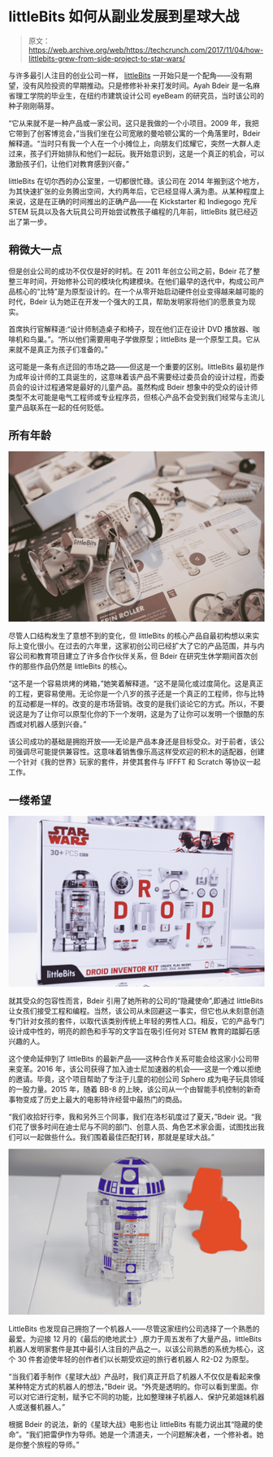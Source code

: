# littleBits 如何从副业发展到星球大战

> 原文：<https://web.archive.org/web/https://techcrunch.com/2017/11/04/how-littlebits-grew-from-side-project-to-star-wars/>

与许多最引人注目的创业公司一样， [littleBits](https://web.archive.org/web/20230323204543/https://techcrunch.com/tag/littlebits/) 一开始只是一个配角——没有期望，没有风险投资的早期推动。只是修修补补来打发时间。Ayah Bdeir 是一名麻省理工学院的毕业生，在纽约市建筑设计公司 eyeBeam 的研究员，当时该公司的种子刚刚萌芽。

“它从来就不是一种产品或一家公司。这只是我做的一个小项目。2009 年，我把它带到了创客博览会，”当我们坐在公司宽敞的曼哈顿公寓的一个角落里时，Bdeir 解释道。“当时只有我一个人在一个小摊位上，向朋友们炫耀它，突然一大群人走过来，孩子们开始排队和他们一起玩。我开始意识到，这是一个真正的机会，可以激励孩子们，让他们对教育感到兴奋。”

littleBits 在切尔西的办公室里，一切都很忙碌。该公司在 2014 年搬到这个地方，为其快速扩张的业务腾出空间，大约两年后，它已经显得人满为患。从某种程度上来说，这是在正确的时间推出的正确产品——在 Kickstarter 和 Indiegogo 充斥 STEM 玩具以及各大玩具公司开始尝试教孩子编程的几年前，littleBits 就已经迈出了第一步。

## 稍微大一点

但是创业公司的成功不仅仅是好的时机。在 2011 年创立公司之前，Bdeir 花了整整三年时间，开始修补公司的模块化构建模块。在他们最早的迭代中，构成公司产品核心的“比特”是为原型设计的。在一个从零开始启动硬件创业变得越来越可能的时代，Bdeir 认为她正在开发一个强大的工具，帮助发明家将他们的愿景变为现实。

首席执行官解释道:“设计师制造桌子和椅子，现在他们正在设计 DVD 播放器、咖啡机和鸟巢。”。“所以他们需要用电子学做原型；littleBits 是一个原型工具。它从来就不是真正为孩子们准备的。”

这可能是一条有点迂回的市场之路——但这是一个重要的区别。littleBits 最初是作为成年设计师的工具诞生的，这意味着该产品不需要经过委员会的设计过程，而委员会的设计过程通常是最好的儿童产品。虽然构成 Bdeir 想象中的受众的设计师类型不太可能是电气工程师或专业程序员，但核心产品不会受到我们经常与主流儿童产品联系在一起的任何贬低。

## 所有年龄

![](img/d4a7f76c48bbf671cc4c2416856474bf.png)

尽管人口结构发生了意想不到的变化，但 littleBits 的核心产品自最初构想以来实际上变化很小。在过去的六年里，这家初创公司已经扩大了它的产品范围，并与内容公司和教育项目建立了许多合作伙伴关系，但 Bdeir 在研究生休学期间首次创作的那些作品仍然是 littleBits 的核心。

“这不是一个容易烘烤的烤箱，”她笑着解释道。“这不是简化或过度简化。这是真正的工程，更容易使用。无论你是一个八岁的孩子还是一个真正的工程师，你与比特的互动都是一样的。改变的是市场营销。改变的是我们谈论它的方式。所以，不要说这是为了让你可以原型化你的下一个发明，这是为了让你可以发明一个很酷的东西或对机器人感到兴奋。”

该公司成功的基础是拥抱开放——无论是产品本身还是目标受众。对于前者，该公司强调尽可能提供兼容性。这意味着销售像乐高这样受欢迎的积木的适配器，创建一个针对《我的世界》玩家的套件，并使其套件与 IFFFT 和 Scratch 等协议一起工作。

## 一缕希望

![](img/757c623bdf237c07f5fbdecdd2aaf77a.png)

就其受众的包容性而言，Bdeir 引用了她所称的公司的“隐藏使命”,即通过 littleBits 让女孩们接受工程和编程。当然，该公司从未回避这一事实，但它也从未刻意创造专门针对女孩的套件，以取代该类别传统上年轻的男性人口。相反，它的产品专门设计成中性的，明亮的颜色和手写的文字旨在吸引任何对 STEM 教育的踏脚石感兴趣的人。

这个使命延伸到了 littleBits 的最新产品——这种合作关系可能会给这家小公司带来变革。2016 年，该公司获得了加入迪士尼加速器的机会——这是一个难以拒绝的邀请。毕竟，这个项目帮助了专注于儿童的初创公司 Sphero 成为电子玩具领域的一股力量。2015 年，随着 BB-8 的上映，该公司从一个由智能手机控制的新奇事物变成了历史上最大的电影特许经营中最热门的商品。

“我们收拾好行李，我和另外三个同事，我们在洛杉矶度过了夏天，”Bdeir 说。“我们花了很多时间在迪士尼与不同的部门、创意人员、角色艺术家会面，试图找出我们可以一起做些什么。我们围着最佳匹配打转，那就是星球大战。”

![](img/333802c78c1b0bfaa09e703e4ef7658f.png)

LittleBits 也发现自己拥抱了一个机器人——尽管这家纽约公司选择了一个熟悉的最爱。为迎接 12 月的《最后的绝地武士》,原力于周五发布了大量产品，littleBits 机器人发明家套件是其中最引人注目的产品之一。以该公司熟悉的系统为核心，这个 30 件套迫使年轻的创作者们以长期受欢迎的旅行者机器人 R2-D2 为原型。

“当我们着手制作《星球大战》产品时，我们真正开启了机器人不仅仅是看起来像某种特定方式的机器人的想法，”Bdeir 说。“外壳是透明的。你可以看到里面。你可以对它进行定制，赋予它不同的功能，比如整理袜子机器人、保护兄弟姐妹机器人或送餐机器人。”

根据 Bdeir 的说法，新的《星球大战》电影也让 littleBits 有能力说出其“隐藏的使命”。“我们把雷伊作为导师。她是一个清道夫，一个问题解决者，一个修补者。她是你整个旅程的导师。”